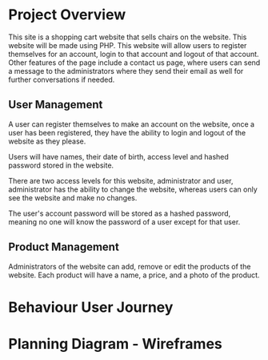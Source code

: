  # Project Overview
 
This site is a shopping cart website that sells chairs on the website. This website will be made using PHP. This website will allow users to register themselves for an account, login to that account and logout of that account. Other features of the page include a contact us page, where users can send a message to the administrators where they send their email as well for further conversations if needed.
## User Management
A user can register themselves to make an account on the website, once a user has been registered, they have the ability to login and logout of the website as they please. 

Users will have names, their date of birth, access level and hashed password stored in the website.

There are two access levels for this website, administrator and user, administrator has the ability to change the website, whereas users can only see the website and make no changes.

The user's account password will be stored as a hashed password, meaning no one will know the password of a user except for that user. 
## Product Management
Administrators of the website can add, remove or edit the products of the website. Each product will have a name, a price, and a photo of the product.
 
 # Behaviour User Journey

 # Planning Diagram - Wireframes